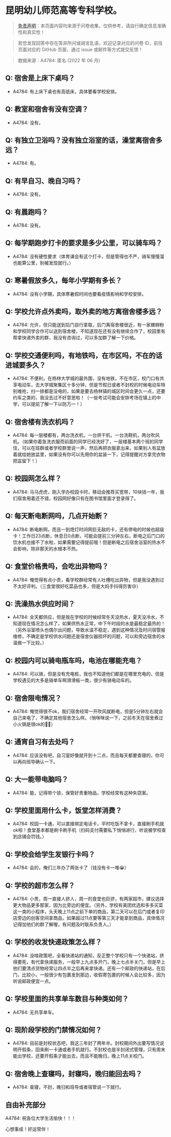 # 昆明幼儿师范高等专科学校。

> [免责声明](https://colleges.chat/#_3)：本页面内容均来源于问卷收集，仅供参考，请自行确定信息准确性和真实性！

> 若您发现回答中存在答非所问或胡言乱语，欢迎记录对应的问卷 ID，前往页面对应的 GitHub 页面，通过 issue 或邮件等方式提交反馈！

> 数据来源：A4784: 匿名 (2022 年 06 月)

## Q: 宿舍是上床下桌吗？

- A4784: 有上床下桌也有高低床，具体要看学校安排。

## Q: 教室和宿舍有没有空调？

- A4784: 没有。

## Q: 有独立卫浴吗？没有独立浴室的话，澡堂离宿舍多远？

- A4784: 有。

## Q: 有早自习、晚自习吗？

- A4784: 没有。

## Q: 有晨跑吗？

- A4784: 没有。

## Q: 每学期跑步打卡的要求是多少公里，可以骑车吗？

- A4784: 没有硬性要求（体育课会有这个打卡，但是管得也不严，骑车慢慢溜也能算公里，别被发现就行。）

## Q: 寒暑假放多久，每年小学期有多长？

- A4784: 没有小学期，具体寒暑假时间也要看疫情影响和学校安排。

## Q: 学校允许点外卖吗，取外卖的地方离宿舍楼多远？

- A4784: 允许，但只能送到后门自行拿取，后门离宿舍楼很近，有一家螺蛳粉和学校同学合作可以送到宿舍楼，不知道现在还有没有继续合作了，校园里有帮拿快递外卖的群，我没有咨询过，可以多加群了解一下价格。

## Q: 学校交通便利吗，有地铁吗，在市区吗，不在的话进城要多久？

- A4784: 不便利，在杨林大学城的最外围，没有地铁，不在市区，校门口有共享电动车，去大学城聚集区十多分钟，但是节假日或者不封校的时候电动车特别难抢，扫一排都是没电的，如果是要去杨林镇的城区时间会更久一点，还要约车之类的，我没去过不好意思啦！（一些考试可能会安排考场在镇上的中学，可以提前了解一下以防万一！）

## Q: 宿舍楼有洗衣机吗？

- A4784: 每一层楼都有，两台洗衣机，一台烘干机，一台洗鞋机，两台吹风机。（如果你着急洗衣服而前面的同学已经洗好了，一层楼基本两个班的同学住，可以在班群或者学校群里说一声，然后再把衣服拿出来，如果别人有盆放着就给她放盆里，如果没有你可以先用你的盆装一下，记得提醒对方拿完衣物把盆留下！）

## Q: 校园网怎么样？

- A4784: 马马虎虎，刚入学办校园卡时，移动会推荐买宽带，10块钱一年，我们宿舍用着还不错，校园网好像只有在图书馆里面才登录得了。

## Q: 每天断电断网吗，几点开始断？

- A4784: 断电断网，而且一到熄灯时间网巨无敌的卡，还有停电的时候也超级卡！工作日23点断，休息日0点断，可能会提前三分钟左右，断电之后门口的饮水机也接不了水啦，如果需要记得提前哦！但是断电之后宿舍浴室的热水不会影响，除非那天的水根本不热。

## Q: 食堂价格贵吗，会吃出异物吗？

- A4784: 俺觉得有点小贵，看学校群经常有人吐槽吃出异物，但是我没遇到过不太好评判。（三食堂很好吃菜品也多，但是大妈手抖得厉害😢）

## Q: 洗澡热水供应时间？

- A4784: 全天都供应，但是我在学校的时候经常冬天没热水，夏天没冷水，不知道现在情况怎么样了，如果供热水正常，中下午时段的水是最稳定最热的！（另外浴室喷头也偶尔出问题，导致水温不稳定，遇到这种情况及时问宿管报维修，不确定是学校供水问题还是宿舍仪器损坏的问题，可以和旁边宿舍的水温做一下比较。）

## Q: 校园内可以骑电瓶车吗，电池在哪能充电？

- A4784: 可以骑，但是没有充电桩，我也不知道他们都是在哪里充电的，但是学校遇见的大多是骑单车啊滑滑板一类，很少有骑电动车的。

## Q: 宿舍限电情况？

- A4784: 俺觉得很不ok，我们宿舍经常一开吹风就断电，但是5分钟左右就会自己来电了，不确定其他宿舍怎么样。（悄咪咪说一下，之前冬天在宿舍煮过小火锅是很ok的👍🏻）

## Q: 通宵自习有去处吗？

- A4784: 应该没有吧，自习室好像就开到十二点，而且每天都要查寝的，你可以再向班导确认一下。

## Q: 大一能带电脑吗？

- A4784: 能，记得带个锁，保管好贵重物品，学校经常有这种失窃案。

## Q: 学校里面用什么卡，饭堂怎样消费？

- A4784: 校园一卡通，可以直接绑定电话卡，平时吃饭不拿卡，直接刷手机就ok啦！食堂基本都是刷卡刷手机（扫码支付需要私下悄悄进行，听说被学校查到店铺会罚钱。）

## Q: 学校会给学生发银行卡吗？

- A4784: 会的，俺们三年办了两张卡了（钱没有卡一堆😭）

## Q: 学校的超市怎么样？

- A4784: 小贵，周一直接人挤人，周一的食堂也巨挤，有两家超市，建议选择更大物品更多那家，因为比旁边的便宜。（另外，学校有美团优选和多多买菜这一类的小程序，头天晚上11点之前下单的商品，第二天可以在后门或者复印店旁边的创客空间拿商品，如果超过11点要等第三天才能拿到商品，具体情况记得加他们的群了解喔，有问题及时联系负责人。）

## Q: 学校的收发快递政策怎么样？

- A4784: 没啥政策吧，全看快递站的通知，反正整个学校只有一个快递站，挤得要死，有代拿快递服务，一般早上九点多开门，晚上七点半关门，但是早上他们要清点货物经常让四点半之后再来拿快递。还有一个邮政的快递站，在后门，比较小，一般很少有包裹发到那边，收假寄包裹的时候人会比较多，因为听说邮政便宜一点。

## Q: 学校里面的共享单车数目与种类如何？

- A4784: 无共享单车。

## Q: 现阶段学校的门禁情况如何？

- A4784: 目前是封校状态吧，我这三年封了两年半。封校期间外出要写情况说明开假条，回来刷一卡通或者手机就行。不封校也是半封闭式管理，只有周末能出学校，还要开假条才能出去，而且不能晚归，晚上11点关校门。

## Q: 宿舍晚上查寝吗，封寝吗，晚归能回去吗？

- A4784: 查寝，不封，晚归和班导或者宿管说一下就行。

## 自由补充部分

A4784: 祝各位大学生活愉快！！！

心想事成！好运常伴！